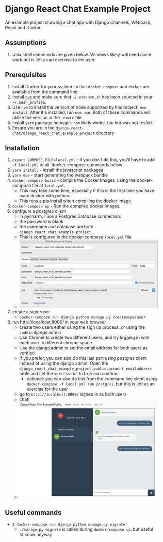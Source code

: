 Django React Chat Example Project
=================================

An example project showing a chat app with Django Channels, 
Webpack, React and Docker.


## Assumptions
1. Unix shell commands are given below. 
   Windows likely will need some work but is left as an exercise to the 
   user.


## Prerequisites
1. Install Docker for your system so that `docker-compose` and `docker`
   are available from the command line.   
2. Install [`nvm`](https://github.com/nvm-sh/nvm) and make sure that 
   `~/.nvm/nvm.sh` has been sourced in your `~/.bash_profile`.
3. Use `nvm` to install the version of node supported by this project: 
   `nvm install`. After it's installed, run `nvm use`. Both of these 
   commands will utilize the version in the `.nvmrc` file.
4. Install `yarn` package manager. `npm` likely works, too but was
   not tested.
5. Ensure you are in the `django-react-chat/django_react_chat_example_project` directory


## Installation
1. `export COMPOSE_FILE=local.yml` - if you don't do this, you'll have to 
   add `-f local.yml` to all `docker-compose commands below
2. `yarn install` - install the javascript packages
3. `yarn dev` - start generating the webpack bundle
4. `docker-compose build` - compile the Docker Images,
   using the docker-compose file at `local.yml`. 
   - This may take some time, especially if this is the first time you 
     have used docker with python.
   - This runs a pip install when compiling the docker image. 
5. `docker-compose up` - Run the compiled docker images.
6. configure a postgres client
   - in pycharm, I use a Postgres Database connection:  
   - the password is blank
   - the username and database are both 
     `django_react_chat_example_project`
   - This is configured in the docker-compose `local.yml` file
   - ![postgres db config](docs/postgres_db_connection_pycharm.png)
7. create a superuser
   - `docker-compose run django python manage.py createsuperuser`
8. run http://localhost:8000/ in your web browser
   - create two users either using the sign up process, or using the `/admin` django admin
   - Use Chrome to create two different users, and try logging in with each user in different chrome space
   - Use the django admin to set the email address for both users as verified
   - If you prefer, you can also do this last part using postgres client instead of using the django admin. 
     Open the `django_react_chat_example_project.public.account_emailaddress` table and set the `verified` 
     bit to true and confirm.
     - optional: you can also do this from the command line client using 
       `docker-compose -f local.yml run postgres`, but this is left 
       as an exercise for the user
   - go to `http://localhost:8000/` signed in as both users
   - chat!
   - ![chat screenshot](docs/chat_example.png)
   

## Useful commands
* `$ docker-compose run django python manage.py migrate`
  * `./manage.py migrate` is called during 
    `docker-compose up`, but useful to know anyway

